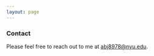 ```yaml
---
layout: page
---
```

### Contact
Please feel free to reach out to me at [abj8978@nyu.edu](mailto:abj8978@nyu.edu).
